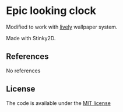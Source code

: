 # Epic looking clock
Modified to work with [lively](https://github.com/rocksdanister/lively) wallpaper system.

Made with Stinky2D.

## References

No references

## License

The code is available under the [MIT license](LICENSE)
